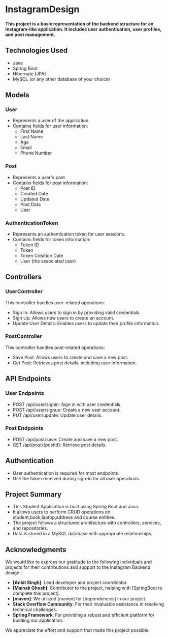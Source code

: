# InstagramDesign
#### This project is a basic representation of the backend structure for an Instagram-like application. It includes user authentication, user profiles, and post management.

## Technologies Used
- Java
- Spring Boot
- Hibernate (JPA)
- MySQL (or any other database of your choice)
## Models
### User
- Represents a user of the application.
- Contains fields for user information:
    - First Name
    - Last Name
    - Age
    - Email
    - Phone Number
### Post
- Represents a user's post.
- Contains fields for post information:
    - Post ID
    - Created Date
    - Updated Date
    - Post Data
    -  User
### AuthenticationToken
- Represents an authentication token for user sessions.
- Contains fields for token information:
    - Token ID
    - Token
    - Token Creation Date
    - User (the associated user)
## Controllers
### UserController
This controller handles user-related operations:

- Sign In: Allows users to sign in by providing valid credentials.
- Sign Up: Allows new users to create an account.
- Update User Details: Enables users to update their profile information.
### PostController
This controller handles post-related operations:

- Save Post: Allows users to create and save a new post.
- Get Post: Retrieves post details, including user information.
## API Endpoints
### User Endpoints
- POST /api/user/signin: Sign in with user credentials.
- POST /api/user/signup: Create a new user account.
- PUT /api/user/update: Update user details.
### Post Endpoints
- POST /api/post/save: Create and save a new post.
- GET /api/post/{postId}: Retrieve post details.
## Authentication
- User authentication is required for most endpoints.
- Use the token received during sign-in for all user operations.
## Project Summary
- This Student Application is built using Spring Boot and Java.
- It allows users to perform CRUD operations on student,book,laptop,address and course entities.
- The project follows a structured architecture with controllers, services, and repositories.
- Data is stored in a MySQL database with appropriate relationships.


## Acknowledgments

We would like to express our gratitude to the following individuals and projects for their contributions and support to the Instagram Backend design :

- **[Ankit Singh]**: Lead developer and project coordinator.
- **[Mainak Ghosh]**: Contributor to the project, helping with [SpringBoot to complete this project].
- **[maven]**: We utilized [maven] for [dependencies] in our project.
- **Stack Overflow Community**: For their invaluable assistance in resolving technical challenges.
- **Spring Framework**: For providing a robust and efficient platform for building our application.


We appreciate the  effort and support that made this project possible.
